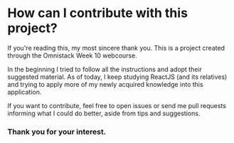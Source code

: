 # How can I contribute with this project?

If you're reading this, my most sincere thank you. This is a project created through the Omnistack Week 10 webcourse.

In the beginning I tried to follow all the instructions and adopt their suggested material. As of today, I keep studying ReactJS
(and its relatives) and trying to apply more of my newly acquired knowledge into this application.

If you want to contribute, feel free to open issues or send me pull requests informing what I could do better, aside from tips and suggestions.

### Thank you for your interest.
